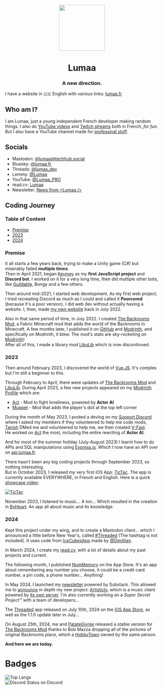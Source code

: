 <center><div align="center">
  <img width="150" src="https://lumaa.fr/static/hero_lumaa_white.svg" />
  <h1>Lumaa</h1>
  <h3>A new direction.</h3>
</div></center>

I have a website in 🇺🇸 English with various links: [lumaa.fr](https://lumaa.fr/)

## Who am I?
I am Lumaa, just a young independent French developer making random things. I also do [YouTube videos](https://youtube.com/@lumaa_dev) and [Twitch streams](https://twitch.tv/lumaa_dev) both in French, *for fun*. But I also have a YouTube channel made for [professinal stuff](https://youtube.com/@Lumaa_PRO).

## Socials
- Mastodon: [@lumaa@techhub.social](https://techhub.social/@lumaa)
- Bluesky: [@lumaa.fr](https://bsky.app/profile/lumaa.fr)
- Threads: [@lumaa_dev](https://threads.net/@lumaa_dev)
- Lemmy: [@Lumaa](https://lemmy.world/u/lumaa)
- YouTube: [@Lumaa_PRO](https://youtube.com/@Lumaa_PRO)
- read.cv: [Lumaa](https://read.cv/lumaa)
- Newsletter: [News from \<Lumaa />](https://lumaa.substack.com/)

## Coding Journey
### Table of Content
- [Premise](#premise)
- [2023](#2023)
- [2024](#2024)

### Premise
It all starts a few years back, trying to make a Unity game (C#) but miserably failed **multiple times**.  
Then in April 2021, began [Keymey](https://github.com/lumaa-dev/Keymey) as my **first JavaScript project** and **Discord bot**. I worked on it for a very long time, then did multiple other bots, like [Guildable](https://top.gg/bot/870762638789988422), Bongy and a few others.

Then around mid-2021, I started web development. As my first web project, I tried recreating Discord as much as I could and called it **Poorcored** (because it's a poor version). I did web dev without actually having a website. I, then, made [my own website](https://lumaa.fr/?lang=en) back in July 2022.

Also in that same period of time, in July 2022. I created [The Backrooms Mod](https://modrinth.com/mod/backrooms), a Fabric Minecraft mod that adds the world of the Backrooms in Minecraft. A few months later, I published it on [GitHub](https://github.com/lumaa-dev/BackroomsMod) and [Modrinth](https://modrinth.com/mod/backrooms), and specifically on Modrinth, it blew. The mod's stats are sky-rocketing on [Modrinth](https://modrinth.com/mod/backrooms)!  
After all of this, I made a library mod [LibuLib](https://modrinth.com/mod/libu) which is now discontinued.

### 2023
Then around February 2023, I discovered the world of [Vue.JS](https://vuejs.org). It's complex but I'm still a beginner to this.

Through February to April, there were updates of [The Backrooms Mod](https://modrinth.com/mod/backrooms) and [LibuLib](https://modrinth.com/mod/libu). During April 2023, a few new projects appeared on my [Modrinth Profile](https://modrinth.com/user/Lumaa) which are:
- [Act](https://modrinth.com/mod/acts) - Mod to fight loneliness, powered by **Actor AI**
- [Muppet](https://modrinth.com/mod/muppet) - Mod that adds the player's doll at the top left corner

During the month of May 2023, I posted a devlog on my [Support Discord](https://lumaa.fr/support) where I asked my members if they volunteered to help me code mods, [Tanish](https://github.com/tanishisherewithhh) DMed me and volunteered to help me, we then created [V-Fast](https://lumaa.fr/v-fast).\
He worked on [Act](https://modrinth.com/mod/acts) the most, including the entire rewriting of **Actor AI**.

And for most of the summer holiday (July-August 2023) I learnt how to do APIs and SQL manipulations using [Express.js](https://expressjs.com). Which I now have an API over on [api.lumaa.fr](https://api.lumaa.fr).

There hasn't been any big coding projects through September 2023, so nothing interesting.\
But in October 2023, I released my very first iOS App: [TicTac](https://apps.lumaa.fr/app/tictac). The app is currently available EVERYWHERE, in French and English. Here is a quick [showcase video](https://youtu.be/eDbPkcXqInE):

[![TicTac](https://img.youtube.com/vi/eDbPkcXqInE/maxresdefault.jpg)](https://youtu.be/eDbPkcXqInE)

November 2023, I listened to music... A ton... Which resulted in the creation in [ByHeart](https://apps.lumaa.fr/app/byheart). An app all about music and its knowledge.

### 2024
Kept this project under my wing, and to create a Mastodon client... which I announced a little before New Year's, called [#Threaded](https://apps.lumaa.fr/app/threaded) (The hashtag is not included). It uses code from [IceCubesApp](https://github.com/Dimillian/IceCubesApp) made by [@Dimillian](https://github.com/Dimillian).

In March 2024, I create my [read.cv](https://read.cv/lumaa), with a lot of details about my past projects and current.

The following month, I published [NumMemory](https://apps.lumaa.fr/app/nummemory) on the App Store. It's an app about remembering any number you choose, it could be a credit card number, a pin code, a phone number... Anything!

In May 2024, I launched my [newsletter](https://lumaa.substack.com/) powered by Substack. This allowed me to [announce](https://lumaa.substack.com/p/new-project-artisticly) in depth my new project: [Artisticly](https://apps.lumaa.fr/app/artisticly), which is a music client powered by [its own server](https://github.com/lumaa-dev/ArtisticlyServer). I'm also currently working on a *Super Secret Project™* with a team of developers...

The [Threaded](https://apps.lumaa.fr/app/threaded) app released on July 10th, 2024 on the [iOS App Store](https://apps.apple.com/us/app/threaded/id6477757490), as well as the 1.1.0 update later in July...

On August 25th, 2024, me and [PatateGivrée](https://youtube.com/@patategivree) released a stable version for [The Backrooms Mod](https://modrinth.com/mod/backrooms) thanks to Bob Mazza dropping all of the pictures of original Backrooms place, which a [HobbyTown](https://www.hobbytown.com/oshkosh-wi/l69) owned by the same person.

**And here we are today.**

# Badges
![Top Langs](https://github-readme-stats.vercel.app/api/top-langs/?username=lumaa-dev)\
![Discord Status](https://api.statusbadges.me/badge/status/474231265059405845?simple=true) on Discord
